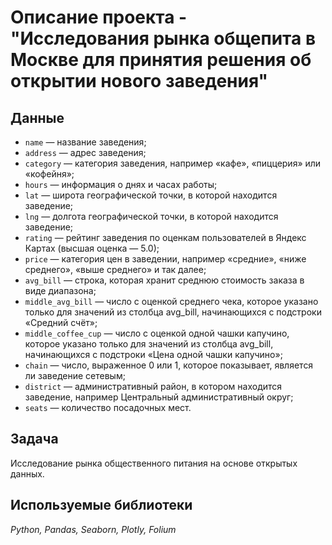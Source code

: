 # Описание проекта - "Исследования рынка общепита в Москве для принятия решения об открытии нового заведения"


## Данные

* `name` — название заведения;
* `address` — адрес заведения;
* `category` — категория заведения, например «кафе», «пиццерия» или «кофейня»;
* `hours` — информация о днях и часах работы;
* `lat` — широта географической точки, в которой находится заведение;
* `lng` — долгота географической точки, в которой находится заведение;
* `rating` — рейтинг заведения по оценкам пользователей в Яндекс Картах (высшая оценка — 5.0);
* `price` — категория цен в заведении, например «средние», «ниже среднего», «выше среднего» и так далее;
* `avg_bill` — строка, которая хранит среднюю стоимость заказа в виде диапазона;
* `middle_avg_bill` — число с оценкой среднего чека, которое указано только для значений из столбца avg_bill, начинающихся с подстроки «Средний счёт»;
* `middle_coffee_cup` — число с оценкой одной чашки капучино, которое указано только для значений из столбца avg_bill, начинающихся с подстроки «Цена одной чашки капучино»;
* `chain` — число, выраженное 0 или 1, которое показывает, является ли заведение сетевым;
* `district` — административный район, в котором находится заведение, например Центральный административный округ;
* `seats` — количество посадочных мест.

## Задача

Исследование рынка общественного питания на основе открытых данных.

## Используемые библиотеки

*Python, Pandas, Seaborn, Plotly, Folium*
